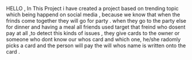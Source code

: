 HELLO , 
In This Project i have created a project based on trending topic which being happend on social media , because we know that when the frinds come together they will go for party .
when they go to the party else for dinner and having a meal all friends used target that freind who dosent pay at all ,to detect this kinds of issues ,
they give cards to the owner or someone who dont know our whos card and which one, he/she radomly picks a card and the person will pay the will whos name is written onto the card .
